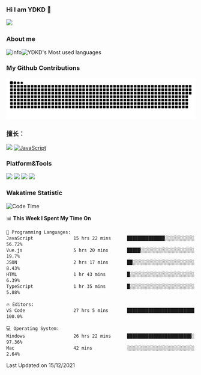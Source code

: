 ### Hi I am YDKD 👋

![](https://visitor-badge.glitch.me/badge?page_id=YDKD.readme)

### About me
![info](https://github-readme-stats.vercel.app/api?username=YDKD&show_icons=true&theme=cobalt)![YDKD's Most used languages](https://github-readme-stats.vercel.app/api/top-langs/?username=YDKD&layout=compact&hide_border=true&langs_count=8)

### My Github Contributions
![](https://raw.githubusercontent.com/YDKD/YDKD/main/assets/github-contribution-grid-snake.svg)

### 擅长：<br />
[![](https://img.shields.io/badge/-Vue.js-007396?style=flat-square&logo=Vue.js&logoColor=#4FC08D)](https://cn.vuejs.org/)
[![JavaScript](https://img.shields.io/badge/-JavaScript-f7e018?style=flat-square&logo=javascript&logoColor=white)]()

### Platform&Tools <br/>

[![]( https://img.shields.io/badge/macOS-Big%20Sur-292e33?style=flat-square&logo=apple&logoColor=ffffff )]() [![](https://img.shields.io/badge/Windows-10-2376bc?style=flat-square&logo=windows&logoColor=ffffff)]() [![]( https://img.shields.io/badge/IDE-Visual%20Studio%20Code-blue?style=flat-square&logo=visual-studio-code&logoColor=ffffff )]() [![]( https://img.shields.io/badge/iPhone-12-999999?style=flat-square&logo=apple&logoColor=ffffff)]() <br />

### Wakatime Statistic
<!--START_SECTION:waka-->
![Code Time](http://img.shields.io/badge/Code%20Time-232%20hrs%2047%20mins-blue)

📊 **This Week I Spent My Time On** 

```text
💬 Programming Languages: 
JavaScript               15 hrs 22 mins      ██████████████░░░░░░░░░░░   56.72% 
Vue.js                   5 hrs 20 mins       █████░░░░░░░░░░░░░░░░░░░░   19.7% 
JSON                     2 hrs 17 mins       ██░░░░░░░░░░░░░░░░░░░░░░░   8.43% 
HTML                     1 hr 43 mins        █░░░░░░░░░░░░░░░░░░░░░░░░   6.39% 
TypeScript               1 hr 35 mins        █░░░░░░░░░░░░░░░░░░░░░░░░   5.88%

🔥 Editors: 
VS Code                  27 hrs 5 mins       █████████████████████████   100.0%

💻 Operating System: 
Windows                  26 hrs 22 mins      ████████████████████████░   97.36% 
Mac                      42 mins             ░░░░░░░░░░░░░░░░░░░░░░░░░   2.64%

```


 Last Updated on 15/12/2021
<!--END_SECTION:waka-->

<!--
**YDKD/YDKD** is a ✨ _special_ ✨ repository because its `README.md` (this file) appears on your GitHub profile.

Here are some ideas to get you started:

- 🔭 I’m currently working on ...
- 🌱 I’m currently learning ...
- 👯 I’m looking to collaborate on ...
- 🤔 I’m looking for help with ...
- 💬 Ask me about ...
- 📫 How to reach me: ...
- 😄 Pronouns: ...
- ⚡ Fun fact: ...
-->
